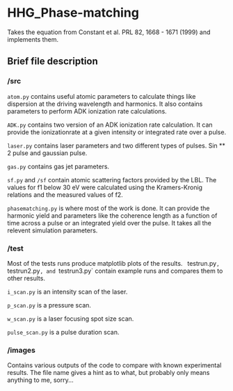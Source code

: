HHG_Phase-matching
=================

Takes the equation from Constant et al. PRL 82, 1668 - 1671 (1999) and implements them.

## Brief file description
### /src
`atom.py` contains useful atomic parameters to calculate things like dispersion at the driving wavelength and harmonics. It also contains parameters to perform ADK ionization rate calculations.

`ADK.py` contains two version of an ADK ionization rate calculation. It can provide the ionizationrate at a given intensity or integrated rate over a pulse.

`laser.py` contains laser parameters and two different types of pulses. Sin ** 2 pulse and gaussian pulse. 

`gas.py` contains gas jet parameters.

`sf.py` and `/sf` contain atomic scattering factors provided by the LBL. The values for f1 below 30 eV were calculated using the Kramers-Kronig relations and the measured values of f2.

`phasematching.py` is where most of the work is done. It can provide the harmonic yield and parameters like the coherence length as a function of time across a pulse or an integrated yield over the pulse. It takes all the relevent simulation parameters.

### /test
Most of the tests runs produce matplotlib plots of the results. 
`
`testrun.py`, `testrun2.py`, and `testrun3.py` contain example runs and compares them to other results.

`i_scan.py` is an intensity scan of the laser.

`p_scan.py` is a pressure scan.

`w_scan.py` is a laser focusing spot size scan.

`pulse_scan.py` is a pulse duration scan. 

### /images
Contains various outputs of the code to compare with known experimental results. The file name gives a hint as to what, but probably only means anything to me, sorry...



